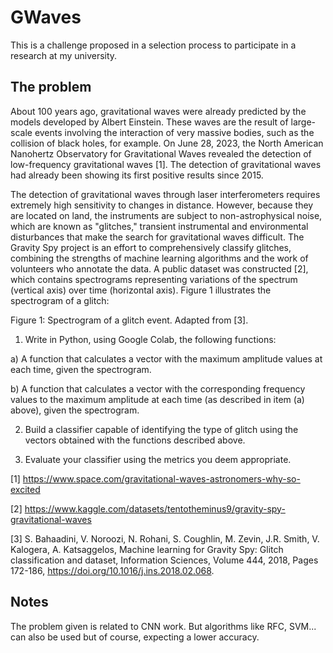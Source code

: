 # GWaves

This is a challenge proposed in a selection process to participate in a research at my university. 

## The problem
About 100 years ago, gravitational waves were already predicted by the models developed by Albert Einstein. These waves are the result of large-scale events involving the interaction of very massive bodies, such as the collision of black holes, for example. On June 28, 2023, the North American Nanohertz Observatory for Gravitational Waves revealed the detection of low-frequency gravitational waves [1]. The detection of gravitational waves had already been showing its first positive results since 2015.

The detection of gravitational waves through laser interferometers requires extremely high sensitivity to changes in distance. However, because they are located on land, the instruments are subject to non-astrophysical noise, which are known as "glitches," transient instrumental and environmental disturbances that make the search for gravitational waves difficult. The Gravity Spy project is an effort to comprehensively classify glitches, combining the strengths of machine learning algorithms and the work of volunteers who annotate the data. A public dataset was constructed [2], which contains spectrograms representing variations of the spectrum (vertical axis) over time (horizontal axis). Figure 1 illustrates the spectrogram of a glitch:

Figure 1: Spectrogram of a glitch event. Adapted from [3].

1) Write in Python, using Google Colab, the following functions:

a) A function that calculates a vector with the maximum amplitude values at each time, given the spectrogram.

b) A function that calculates a vector with the corresponding frequency values to the maximum amplitude at each time (as described in item (a) above), given the spectrogram.

2) Build a classifier capable of identifying the type of glitch using the vectors obtained with the functions described above.

3) Evaluate your classifier using the metrics you deem appropriate.

[1] https://www.space.com/gravitational-waves-astronomers-why-so-excited

[2] https://www.kaggle.com/datasets/tentotheminus9/gravity-spy-gravitational-waves

[3] S. Bahaadini, V. Noroozi, N. Rohani, S. Coughlin, M. Zevin, J.R. Smith, V. Kalogera, A. Katsaggelos, Machine learning for Gravity Spy: Glitch classification and dataset, Information Sciences, Volume 444, 2018, Pages 172-186, https://doi.org/10.1016/j.ins.2018.02.068.

## Notes

The problem given is related to CNN work. But algorithms like RFC, SVM... can also be used but of course, expecting a lower accuracy. 

